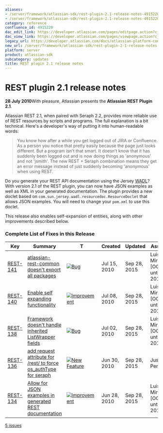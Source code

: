 ```yaml
---
aliases:
- /server/framework/atlassian-sdk/rest-plugin-2.1-release-notes-4915220.html
- /server/framework/atlassian-sdk/rest-plugin-2.1-release-notes-4915220.md
category: reference
confluence_id: 4915220
dac_edit_link: https://developer.atlassian.com/pages/editpage.action?cjm=wozere&pageId=4915220
dac_view_link: https://developer.atlassian.com/pages/viewpage.action?cjm=wozere&pageId=4915220
legacy_url: https://developer.atlassian.com/docs/atlassian-platform-common-components/rest-api-development/rest-plugin-release-notes/rest-plugin-2-1-release-notes
new_url: /server/framework/atlassian-sdk/rest-plugin-2-1-release-notes
platform: server
product: atlassian-sdk
subcategory: updates
title: REST plugin 2.1 release notes
---
```

# REST plugin 2.1 release notes

**28 July 2010**With pleasure, Atlassian presents the **Atlassian REST Plugin 2.1**.

Atlassian REST 2.1, when paired with Seraph 2.2, provides more reliable use of REST resources by scripts and programs. The full explanation is a bit technical. Here's a developer's way of putting it into human-readable words:

> You know how after a while you get logged out of JIRA or Confluence. As a person you notice that pretty easily because the page just looks different. But a program isn't that smart. It doesn't know that it has suddenly been logged out and is now doing things as 'anonymous' and not 'jsmith'. The new REST + Seraph combination means they get an error message instead of just suddenly becoming 'anonymous' when using REST.

Do you generate your REST API documentation using the Jersey <a href="http://wikis.sun.com/display/Jersey/WADL" class="external-link">WADL</a>? With version 2.1 of the REST plugin, you can now have JSON examples as well as XML in your generated documentation. The plugin provides a new doclet based on `com.sun.jersey.wadl.resourcedoc.ResourceDoclet` that allows JSON examples. You will need to change your `pom.xml` to use this doclet.

This release also enables self-expansion of entities, along with other improvements described below.

### Complete List of Fixes in this Release

| Key                                                                                                        | Summary                                                                                                                                                            | T                                                                                                                                                                                                                                                                                     | Created      | Updated      | Assignee                        | Reporter                        | P                                                                                                                                                | Status   | Resolution |
|------------------------------------------------------------------------------------------------------------|--------------------------------------------------------------------------------------------------------------------------------------------------------------------|---------------------------------------------------------------------------------------------------------------------------------------------------------------------------------------------------------------------------------------------------------------------------------------|--------------|--------------|---------------------------------|---------------------------------|--------------------------------------------------------------------------------------------------------------------------------------------------|----------|------------|
| <a href="https://ecosystem.atlassian.net/browse/REST-141?src=confmacro" class="external-link">REST-141</a> | <a href="https://ecosystem.atlassian.net/browse/REST-141?src=confmacro" class="external-link">atlassian-rest-common doesn't export all packages</a>                | <a href="https://ecosystem.atlassian.net/browse/REST-141?src=confmacro" class="external-link"><img src="https://ecosystem.atlassian.net/secure/viewavatar?size=xsmall&amp;avatarId=15303&amp;avatarType=issuetype" alt="Bug" class="icon confluence-external-resource" /></a>         | Jul 15, 2010 | Sep 28, 2015 | Luis Miranda \[OOO until 2018\] | Luis Miranda \[OOO until 2018\] | <img src="https://ecosystem.atlassian.net/images/icons/priorities/major.svg" alt="Major" class="icon confluence-external-resource" width="16" /> | RESOLVED | Fixed      |
| <a href="https://ecosystem.atlassian.net/browse/REST-140?src=confmacro" class="external-link">REST-140</a> | <a href="https://ecosystem.atlassian.net/browse/REST-140?src=confmacro" class="external-link">Enable self expanding functionality</a>                              | <a href="https://ecosystem.atlassian.net/browse/REST-140?src=confmacro" class="external-link"><img src="https://ecosystem.atlassian.net/secure/viewavatar?size=xsmall&amp;avatarId=15310&amp;avatarType=issuetype" alt="Improvement" class="icon confluence-external-resource" /></a> | Jul 08, 2010 | Sep 28, 2015 | Luis Miranda \[OOO until 2018\] | Luis Miranda \[OOO until 2018\] | <img src="https://ecosystem.atlassian.net/images/icons/priorities/minor.svg" alt="Minor" class="icon confluence-external-resource" />            | RESOLVED | Fixed      |
| <a href="https://ecosystem.atlassian.net/browse/REST-138?src=confmacro" class="external-link">REST-138</a> | <a href="https://ecosystem.atlassian.net/browse/REST-138?src=confmacro" class="external-link">Framework doesn't handle inherited ListWrapper fields</a>            | <a href="https://ecosystem.atlassian.net/browse/REST-138?src=confmacro" class="external-link"><img src="https://ecosystem.atlassian.net/secure/viewavatar?size=xsmall&amp;avatarId=15303&amp;avatarType=issuetype" alt="Bug" class="icon confluence-external-resource" /></a>         | Jul 02, 2010 | Sep 28, 2015 | Luis Miranda \[OOO until 2018\] | Luis Miranda \[OOO until 2018\] | <img src="https://ecosystem.atlassian.net/images/icons/priorities/major.svg" alt="Major" class="icon confluence-external-resource" />            | RESOLVED | Fixed      |
| <a href="https://ecosystem.atlassian.net/browse/REST-136?src=confmacro" class="external-link">REST-136</a> | <a href="https://ecosystem.atlassian.net/browse/REST-136?src=confmacro" class="external-link">add request attribute for /rest/ to force os_authType for seraph</a> | <a href="https://ecosystem.atlassian.net/browse/REST-136?src=confmacro" class="external-link"><img src="https://ecosystem.atlassian.net/secure/viewavatar?size=xsmall&amp;avatarId=15311&amp;avatarType=issuetype" alt="New Feature" class="icon confluence-external-resource" /></a> | Jun 30, 2010 | Sep 28, 2015 | Justus Pendleton                | Justus Pendleton                | <img src="https://ecosystem.atlassian.net/images/icons/priorities/major.svg" alt="Major" class="icon confluence-external-resource" />            | RESOLVED | Fixed      |
| <a href="https://ecosystem.atlassian.net/browse/REST-134?src=confmacro" class="external-link">REST-134</a> | <a href="https://ecosystem.atlassian.net/browse/REST-134?src=confmacro" class="external-link">Allow for JSON examples in generated REST documentation</a>          | <a href="https://ecosystem.atlassian.net/browse/REST-134?src=confmacro" class="external-link"><img src="https://ecosystem.atlassian.net/secure/viewavatar?size=xsmall&amp;avatarId=15310&amp;avatarType=issuetype" alt="Improvement" class="icon confluence-external-resource" /></a> | Jun 28, 2010 | Sep 28, 2015 | Luis Miranda \[OOO until 2018\] | Luis Miranda \[OOO until 2018\] | <img src="https://ecosystem.atlassian.net/images/icons/priorities/major.svg" alt="Major" class="icon confluence-external-resource" />            | RESOLVED | Fixed      |

<a href="https://ecosystem.atlassian.net/secure/IssueNavigator.jspa?reset=true&amp;jqlQuery=project+%3D+REST+AND+fixVersion+%3D+2.1.0+&amp;src=confmacro" class="external-link" title="View all matching issues in JIRA.">5 issues</a>



































































































































































